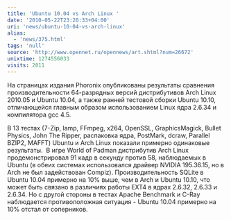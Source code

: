 ```yaml
---
title: 'Ubuntu 10.04 vs Arch Linux '
date: '2010-05-22T23:20:33+04:00'
uri: 'news/ubuntu-10-04-vs-arch-linux'
alias: 
  - 'news/375.html'
tags: 'null'
source: 'http://www.opennet.ru/opennews/art.shtml?num=26672'
unixtime: 1274556033
visits: 2011
---
```

На страницах издания Phoronix опубликованы результаты сравнения производительности 64-разрядных версий дистрибутивов Arch Linux 2010.05 и Ubuntu 10.04, а также ранней тестовой сборки Ubuntu 10.10, отличающейся главным образом использованием Linux ядра 2.6.34 и компилятора gcc 4.5.

В 13 тестах (7-Zip, lamp, FFmpeg, x264, OpenSSL, GraphicsMagick, Bullet Physics, John The Ripper, распаковка ядра, PostMark, dcraw, Parallel BZIP2, MAFFT) Ubuntu и Arch Linux показали примерно одинаковые результаты.  В игре World of Padman дистрибутив Arch Linux продемонстрировал 91 кадр в секунду против 58, наблюдаемых в Ubuntu (в обеих системах использовался драйвер NVIDIA 195.36.15, но в Arch не был задействован Compiz). Производительность SQLite в Ubuntu 10.04 примерно на 10% выше, чем в Arch и Ubuntu 10.10, что может быть связано в различиях работы EXT4 в ядрах 2.6.32, 2.6.33 и 2.6.34. Но с другой стороны в тестах Apache Benchmark и C-Ray наблюдается противоположная ситуация - Ubuntu 10.04 примерно на 10% отстал от соперников.

